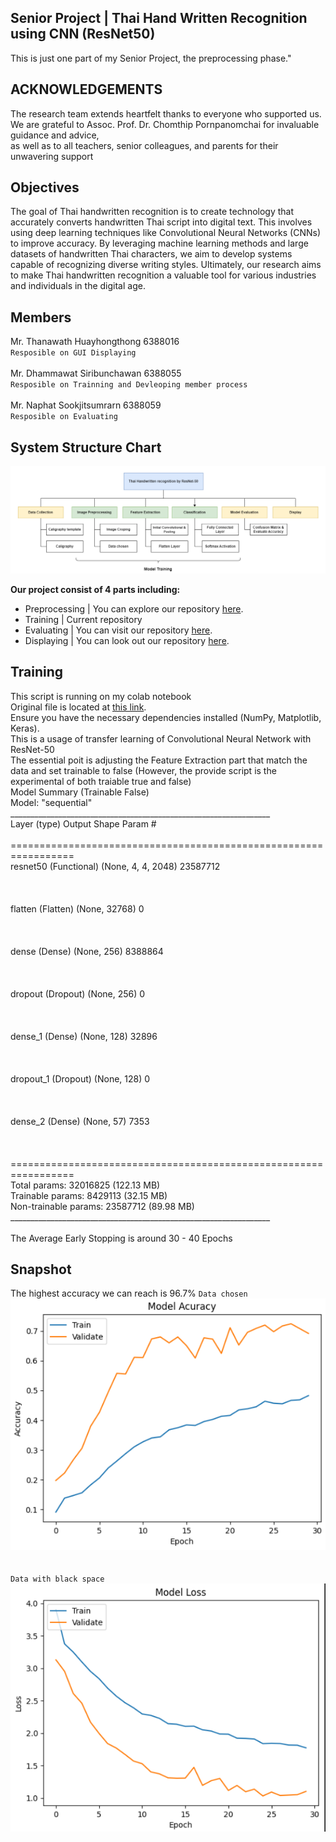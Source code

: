 ## Senior Project | Thai Hand Written Recognition using CNN (ResNet50)
This is just one part of my Senior Project, the preprocessing phase."

## ACKNOWLEDGEMENTS
The research team extends heartfelt thanks to everyone who supported us. 
<br> We are grateful to Assoc. Prof. Dr. Chomthip Pornpanomchai for invaluable guidance and advice, 
<br> as well as to all teachers, senior colleagues, and parents for their unwavering support

## Objectives
The goal of Thai handwritten recognition is to create technology that accurately converts handwritten Thai script into digital text. This involves using deep learning techniques like Convolutional Neural Networks (CNNs) to improve accuracy. By leveraging machine learning methods and large datasets of handwritten Thai characters, we aim to develop systems capable of recognizing diverse writing styles. Ultimately, our research aims to make Thai handwritten recognition a valuable tool for various industries and individuals in the digital age.

## Members
Mr. Thanawath 		Huayhongthong		6388016 
<br> `Resposible on GUI Displaying`
<br><br>
Mr. Dhammawat		Siribunchawan		6388055
<br> `Resposible on Trainning and Devleoping member process`
<br><br>
Mr. Naphat			Sookjitsumrarn		6388059
<br> `Resposible on Evaluating`

## System Structure Chart
<img src="/Snapshot/System Structure Chart.png" alt="SystemArc"> <br>

**Our project consist of 4 parts including:** <br>

- Preprocessing | You can explore our repository [here](https://github.com/J1gsaww/SeniorProject_Part1_Data-Preprocessing).<br>
- Training | Current repository <br>
- Evaluating | You can visit our repository  [here](https://github.com/J1gsaww/SeniorProject_SeniorProject-Part3-Evaluation.git). <br>
- Displaying | You can look out our repository [here](https://github.com/J1gsaww/SeniorProject_SeniorProject_Part4_GUI-Demo.git). <br>

## Training
This script is running on my colab notebook
<br>Original file is located at [this link](https://colab.research.google.com/drive/1VV5tb3bgXdo0JY_WBPFgWmOsKrp8EZuK).
<br>Ensure you have the necessary dependencies installed (NumPy, Matplotlib, Keras).
<br> This is a usage of transfer learning of Convolutional Neural Network with ResNet-50
<br> The essential poit is adjusting the Feature Extraction part that match the data and set trainable to false (However, the provide script is the experimental of both traiable true and false)
<br> Model Summary (Trainable False)
<br> Model: "sequential"
<br> _________________________________________________________________
<br> Layer (type)                Output Shape              Param #   
<br> =================================================================
<br>  resnet50 (Functional)       (None, 4, 4, 2048)        23587712  
<br>                                                                 
<br> flatten (Flatten)           (None, 32768)             0         
<br>                                                                 
<br> dense (Dense)               (None, 256)               8388864   
<br>                                                                 
<br> dropout (Dropout)           (None, 256)               0         
<br>                                                                 
<br> dense_1 (Dense)             (None, 128)               32896     
<br>                                                                 
<br> dropout_1 (Dropout)         (None, 128)               0         
<br>                                                                 
<br> dense_2 (Dense)             (None, 57)                7353      
<br>                                                                 
<br> =================================================================
<br> Total params: 32016825 (122.13 MB)
<br> Trainable params: 8429113 (32.15 MB)
<br> Non-trainable params: 23587712 (89.98 MB)
<br> _________________________________________________________________
<br>
<br>
The Average Early Stopping is around 30 - 40 Epochs

## Snapshot
The highest accuracy we can reach is 96.7%
`Data chosen`<br>
<img src="/Snapshot/Accuracy.png" alt="acc">
<br><br><br>
`Data with black space`<br>
<img src="/Snapshot/Loss.png" alt="loss">

